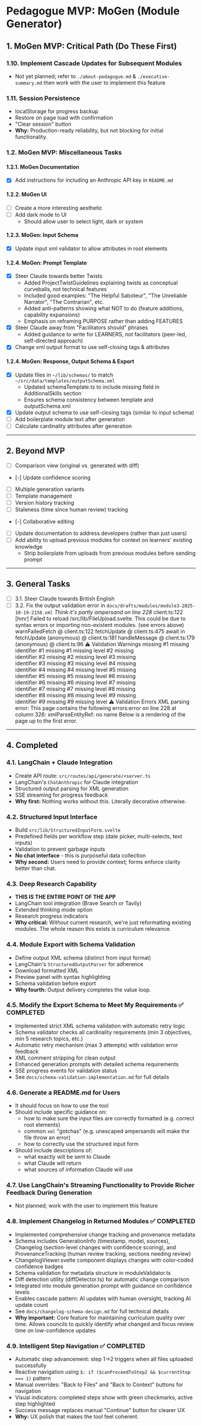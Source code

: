 # Pedagogue MVP: MoGen (Module Generator)

## 1. MoGen MVP: Critical Path (Do These First)

### 1.10. Implement Cascade Updates for Subsequent Modules
- Not yet planned; refer to `./about-pedagogue.md` & `./executive-summary.md` then work with the user to implement this feature

### 1.11. Session Persistence
- localStorage for progress backup
- Restore on page load with confirmation
- "Clear session" button
- **Why:** Production-ready reliability, but not blocking for initial functionality.

### 1.2. MoGen MVP: Miscellaneous Tasks

#### 1.2.1. MoGen Documentation
- [x] Add instructions for including an Anthropic API key in `README.md`

#### 1.2.2. MoGen UI
- [ ] Create a more interesting aesthetic
- [ ] Add dark mode to UI
  - Should allow user to select light, dark or system

#### 1.2.3. MoGen: Input Schema
- [x] Update input xml validator to allow attributes in root elements

#### 1.2.4. MoGen: Prompt Template
- [x] Steer Claude towards better Twists
  - Added ProjectTwistGuidelines explaining twists as conceptual curveballs, not technical features
  - Included good examples: "The Helpful Saboteur", "The Unreliable Narrator", "The Contrarian", etc.
  - Added anti-patterns showing what NOT to do (feature additions, capability expansions)
  - Emphasis on reframing PURPOSE rather than adding FEATURES
- [x] Steer Claude away from "Facilitators should" phrases
  - Added guidance to write for LEARNERS, not facilitators (peer-led, self-directed approach)
- [x] Change xml output format to use self-closing tags & attributes

#### 1.2.4. MoGen: Response, Output Schema & Export
- [x] Update files in `~/lib/schemas/` to match `~/src/data/templates/outputSchema.xml`
  - Updated schemaTemplate.ts to include missing <Importance> field in AdditionalSkills section
  - Ensures schema consistency between template and outputSchema.xml
- [x] Update output schema to use self-closing tags (similar to input schema)
- [ ] Add boilerplate module text after generation
- [ ] Calculate cardinality attributes after generation

---

## 2. Beyond MVP
- [ ] Comparison view (original vs. generated with diff)
- [-] Update confidence scoring
- [ ] Multiple generation variants
- [ ] Template management
- [ ] Version history tracking
- [ ] Staleness (time since human review) tracking
- [-] Collaborative editing
- [ ] Update documentation to address developers (rather than just users)
- [ ] Add ability to upload previous modules for context on learners' existing knowledge
  - Strip boilerplate from uploads from previous modules before sending prompt

---

## 3. General Tasks
- [ ] 3.1. Steer Claude towards British English
- [ ] 3.2. Fix the output validation error in `docs/drafts/modules/module3-2025-10-19-2158.xml`
    *Think it's partly ampersand on line 228*
    client.ts:122 [hmr] Failed to reload /src/lib/FileUpload.svelte. This could be due to syntax errors or importing non-existent modules. (see errors above)
      warnFailedFetch	@	client.ts:122
      fetchUpdate	@	client.ts:475
      await in fetchUpdate
      (anonymous)	@	client.ts:181
      handleMessage	@	client.ts:179
      (anonymous)	@	client.ts:96
    ⚠ Validation Warnings
      <GenerationInfo> missing <Timestamp>
      <Change> #1 missing <Section> identifier
      <Change> #1 missing <Type>
      <Change> #1 missing <Confidence> level
      <Change> #2 missing <Section> identifier
      <Change> #2 missing <Type>
      <Change> #2 missing <Confidence> level
      <Change> #3 missing <Section> identifier
      <Change> #3 missing <Type>
      <Change> #3 missing <Confidence> level
      <Change> #4 missing <Section> identifier
      <Change> #4 missing <Type>
      <Change> #4 missing <Confidence> level
      <Change> #5 missing <Section> identifier
      <Change> #5 missing <Type>
      <Change> #5 missing <Confidence> level
      <Change> #6 missing <Section> identifier
      <Change> #6 missing <Type>
      <Change> #6 missing <Confidence> level
      <Change> #7 missing <Section> identifier
      <Change> #7 missing <Type>
      <Change> #7 missing <Confidence> level
      <Change> #8 missing <Section> identifier
      <Change> #8 missing <Type>
      <Change> #8 missing <Confidence> level
      <Change> #9 missing <Section> identifier
      <Change> #9 missing <Type>
      <Change> #9 missing <Confidence> level
    ⚠ Validation Errors
      XML parsing error: This page contains the following errors:error on line 228 at column 326: xmlParseEntityRef: no name Below is a rendering of the page up to the first error.

---

## 4. Completed

### 4.1. LangChain + Claude Integration
- Create API route: `src/routes/api/generate/+server.ts`
- LangChain's `ChatAnthropic` for Claude integration
- Structured output parsing for XML generation
- SSE streaming for progress feedback
- **Why first:** Nothing works without this. Literally decorative otherwise.

### 4.2. Structured Input Interface
- Build `src/lib/StructuredInputForm.svelte`
- Predefined fields per workflow step (date picker, multi-selects, text inputs)
- Validation to prevent garbage inputs
- **No chat interface** - this is purposeful data collection
- **Why second:** Users need to provide context; forms enforce clarity better than chat.

### 4.3. Deep Research Capability
- **THIS IS THE ENTIRE POINT OF THE APP**
- LangChain tool integration (Brave Search or Tavily)
- Extended thinking mode option
- Research progress indicators
- **Why critical:** Without current research, we're just reformatting existing modules. The whole reason this exists is curriculum relevance.

### 4.4. Module Export with Schema Validation
- Define output XML schema (distinct from input format)
- LangChain's `StructuredOutputParser` for adherence
- Download formatted XML
- Preview panel with syntax highlighting
- Schema validation before export
- **Why fourth:** Output delivery completes the value loop.

### 4.5. Modify the Export Schema to Meet My Requirements ✅ COMPLETED
- Implemented strict XML schema validation with automatic retry logic
- Schema validator checks all cardinality requirements (min 3 objectives, min 5 research topics, etc.)
- Automatic retry mechanism (max 3 attempts) with validation error feedback
- XML comment stripping for clean output
- Enhanced generation prompts with detailed schema requirements
- SSE progress events for validation status
- See `docs/schema-validation-implementation.md` for full details

### 4.6. Generate a README.md for Users
- It should focus on how to use the tool
- Should include specific guidance on:
  - how to make sure the input files are correctly formatted (e.g. correct root elements)
  - common `xml` "gotchas" (e.g. unescaped ampersands will make the file throw an error)
  - how to correctly use the structured input form
- Should include descriptions of:
  - what exactly will be sent to Claude
  - what Claude will return
  - what sources of information Claude will use

### 4.7. Use LangChain's Streaming Functionality to Provide Richer Feedback During Generation
- Not planned; work with the user to implement this feature

### 4.8. Implement Changelog in Returned Modules ✅ COMPLETED
- Implemented comprehensive change tracking and provenance metadata
- Schema includes GenerationInfo (timestamp, model, sources), Changelog (section-level changes with confidence scoring), and ProvenanceTracking (human review tracking, sections needing review)
- ChangelogViewer.svelte component displays changes with color-coded confidence badges
- Schema validation for metadata structure in moduleValidator.ts
- Diff detection utility (diffDetector.ts) for automatic change comparison
- Integrated into module generation prompt with guidance on confidence levels
- Enables cascade pattern: AI updates with human oversight, tracking AI update count
- See `docs/changelog-schema-design.md` for full technical details
- **Why important:** Core feature for maintaining curriculum quality over time. Allows councils to quickly identify what changed and focus review time on low-confidence updates

### 4.9. Intelligent Step Navigation ✅ COMPLETED
- Automatic step advancement: step 1→2 triggers when all files uploaded successfully
- Reactive navigation using `$: if ($canProceedToStep2 && $currentStep === 1)` pattern
- Manual overrides: "Back to Files" and "Back to Context" buttons for navigation
- Visual indicators: completed steps show with green checkmarks, active step highlighted
- Success message replaces manual "Continue" button for clearer UX
- **Why:** UX polish that makes the tool feel coherent.
